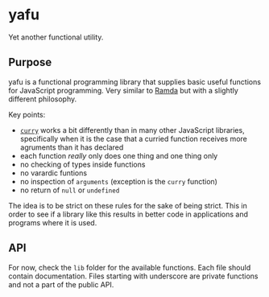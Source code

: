 # yafu
Yet another functional utility.

## Purpose
yafu is a functional programming library that supplies basic useful functions for JavaScript programming.
Very similar to [Ramda](http://ramdajs.com) but with a slightly different philosophy.

Key points:
  * [`curry`](https://github.com/TheLudd/yafu-mono/blob/master/modules/yafu/lib/curry.js) works a bit differently than in many other JavaScript libraries,
  specifically when it is the case that a curried function receives more agruments than it has declared
  * each function *really* only does one thing and one thing only
  * no checking of types inside functions
  * no varardic funtions
  * no inspection of `arguments` (exception is the `curry` function)
  * no return of `null` or `undefined`

The idea is to be strict on these rules for the sake of being strict. This in order to see if a library like
this results in better code in applications and programs where it is used.

## API
For now, check the `lib` folder for the available functions. Each file should contain documentation. Files starting with underscore are
private functions and not a part of the public API.
